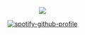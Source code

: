 <div align="center">

![](https://komarev.com/ghpvc/?username=ennlo&color=DC5138&base=5834&style=flat-square&label=+⏾+god+shits+in+my+dinner+once+again.)

[![spotify-github-profile](https://spotify-github-profile.kittinanx.com/api/view?uid=ytli9u7trg8a0ujmzzshj33yn&cover_image=true&theme=natemoo-re&show_offline=true&background_color=471E5&interchange=true&bar_color=DC5138&bar_color_cover=false)](https://spotify-github-profile.kittinanx.com/api/view?uid=ytli9u7trg8a0ujmzzshj33yn&redirect=true)
